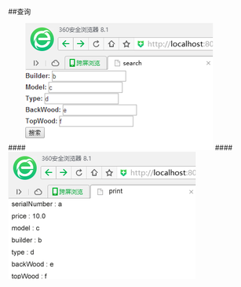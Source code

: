 ##查询

####![image](https://github.com/Anneheng/guitar1/blob/master/1.png)
####![image](https://github.com/Anneheng/guitar1/blob/master/2.png)
